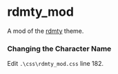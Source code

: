 # rdmty_mod
A mod of the [rdmty](https://github.com/billyvg/OverlayPlugin-themes) theme.

### Changing the Character Name
Edit `.\css\rdmty_mod.css` line 182.
